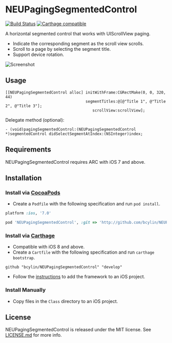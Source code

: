 NEUPagingSegmentedControl
=========================

[![Build Status](https://travis-ci.org/bcylin/NEUPagingSegmentedControl.svg?branch=release/0.1.0)](https://travis-ci.org/bcylin/NEUPagingSegmentedControl)
[![Carthage compatible](https://img.shields.io/badge/Carthage-compatible-4BC51D.svg?style=flat)](https://github.com/Carthage/Carthage)

A horizontal segmented control that works with UIScrollView paging.

* Indicate the corresponding segment as the scroll view scrolls.
* Scroll to a page by selecting the segment title.
* Support device rotation.

![Screenshot](https://bcylin.github.io/NEUPagingSegmentedControl/img/screenshot.png)

## Usage

```objc
[[NEUPagingSegmentedControl alloc] initWithFrame:CGRectMake(0, 0, 320, 44)
                                   segmentTitles:@[@"Title 1", @"Title 2", @"Title 3"];
                                      scrollView:scrollView];
```

Delegate method (optional):

```objc
- (void)pagingSegmentedControl:(NEUPagingSegmentedControl *)segmentedControl didSelectSegmentAtIndex:(NSInteger)index;
```

## Requirements

NEUPagingSegmentedControl requires ARC with iOS 7 and above.

## Installation

### Install via [CocoaPods](http://guides.cocoapods.org/)

* Create a `Podfile` with the following specification and run `pod install`.

```ruby
platform :ios, '7.0'

pod 'NEUPagingSegmentedControl', :git => 'http://github.com/bcylin/NEUPagingSegmentedControl.git'
```

### Install via [Carthage](https://github.com/Carthage/Carthage)

* Compatible with iOS 8 and above.
* Create a `Cartfile` with the following specification and run `carthage bootstrap`.

```
github "bcylin/NEUPagingSegmentedControl" "develop"
```

* Follow the [instructions](https://github.com/Carthage/Carthage#if-youre-building-for-ios) to add the framework to an iOS project.

### Install Manually

* Copy files in the `Class` directory to an iOS project.

## License

NEUPagingSegmentedControl is released under the MIT license. See [LICENSE.md](https://github.com/bcylin/NEUPagingSegmentedControl/blob/master/LICENSE.md) for more info.
